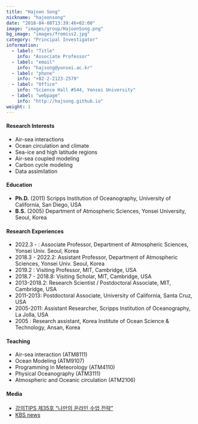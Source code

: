 ```yaml
---
title: "Hajoon Song"
nickname: "hajoonsong"
date: "2018-04-08T13:39:46+02:00"
image: "images/group/HajoonSong.png"
bg_image: "images/fromiss2.jpg"
category: "Principal Investigator"
information:
  - label: "Title"
    info: "Associate Professor"
  - label: "email"
    info: "hajsong@yonsei.ac.kr"
  - label: "phone"
    info: "+82-2-2123-2579"
  - label: "Office"
    info: "Science Hall #544, Yonsei University"
  - label: "webpage"
    info: "http://hajsong.github.io"
weight: 1
---
```


#### Research Interests
+ Air-sea interactions
+ Ocean circulation and climate
+ Sea-ice and high latitude regions
+ Air-sea coupled modeling
+ Carbon cycle modeling
+ Data assimilation

#### Education
+ **Ph.D.** (2011) Scripps Institution of Oceanography, University of California, San Diego, USA
+ **B.S.** (2005) Department of Atmospheric Sciences, Yonsei University, Seoul, Korea

#### Research Experiences
+ 2022.3 - : Associate Professor, Department of Atmospheric Sciences, Yonsei Univ. Seoul, Korea
+ 2018.3 - 2022.2: Assistant Professor, Department of Atmospheric Sciences, Yonsei Univ. Seoul, Korea
+ 2019.2 : Visiting Professor, MIT, Cambridge, USA
+ 2018.7 - 2018.8: Visiting Scholar, MIT, Cambridge, USA
+ 2013-2018.2: Research Scientist / Postdoctoral Associate, MIT, Cambridge, USA
+ 2011-2013: Postdoctoral Associate, University of California, Santa Cruz, USA
+ 2005-2011: Assistant Researcher, Scripps Institution of Oceanography, La Jolla, USA
+ 2005 : Research assistant, Korea Institute of Ocean Science & Technology, Ansan, Korea

#### Teaching
+ Air-sea interaction (ATM8111)
+ Ocean Modeling (ATM9107)
+ Programming in Meteorology (ATM4110)
+ Physical Oceanography (ATM3111)
+ Atmospheric and Oceanic circulation (ATM2106)

#### Media
+ [강의TIPS 제35호 “나만의 온라인 수업 전략”](http://ictl.yonsei.ac.kr/reference/%EA%B0%95%EC%9D%98tips-%EC%A0%9C35%ED%98%B8-%EB%82%98%EB%A7%8C%EC%9D%98-%EC%98%A8%EB%9D%BC%EC%9D%B8-%EC%88%98%EC%97%85-%EC%A0%84%EB%9E%B5-2020-9-%EB%B0%9C%EA%B0%84/)
+ [KBS news](https://news.kbs.co.kr/news/view.do?ncd=4114578)
